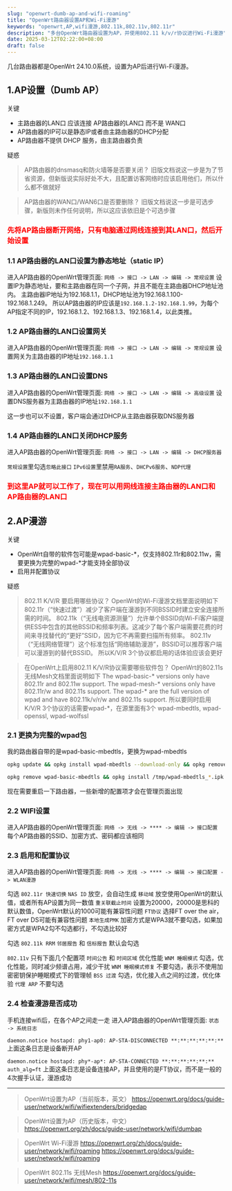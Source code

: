 ```yaml
---
slug: "openwrt-dumb-ap-and-wifi-roaming"
title: "OpenWrt路由器设置AP和Wi-Fi漫游"
keywords: "openwrt,AP,wifi漫游,802.11k,802.11v,802.11r"
description: "多台OpenWrt路由器设置为AP，并使用802.11 k/v/r协议进行Wi-Fi漫游"
date: 2025-03-12T02:22:00+08:00
draft: false
---
```


几台路由器都是OpenWrt 24.10.0系统，设置为AP后进行Wi-Fi漫游。

## 1.AP设置（Dumb AP）

关键

* 主路由器的LAN口 应该连接 AP路由器的LAN口 而不是 WAN口
* AP路由器的IP可以是静态IP或者由主路由器的DHCP分配
* AP路由器不提供 DHCP 服务，由主路由器负责

疑惑

> AP路由器的dnsmasq和防火墙等是否要关闭？
> 旧版文档说这一步是为了节省资源，但新版说实际好处不大，且配置访客网络时应该启用他们，所以什么都不做就好

> AP路由器的WAN口/WAN6口是否要删除？
> 旧版文档说这一步是可选步骤，新版则未作任何说明，所以这应该依旧是个可选步骤

### <span style="color:red">先将AP路由器断开网络，只有电脑通过网线连接到其LAN口，然后开始设置</span>

### 1.1  AP路由器的LAN口设置为静态地址（static IP）

进入AP路由器的OpenWrt管理页面: `网络 -> 接口 -> LAN -> 编辑 -> 常规设置`
设置IP为静态地址，要和主路由器在同一个子网，并且不能在主路由器DHCP地址池内。
主路由器IP地址为192.168.1.1，DHCP地址池为192.168.1.100-192.168.1.249。
所以AP路由器的IP应该是`192.168.1.2-192.168.1.99`，为每个AP指定不同的IP，192.168.1.2、192.168.1.3、192.168.1.4，以此类推。

### 1.2  AP路由器的LAN口设置网关

进入AP路由器的OpenWrt管理页面: `网络 -> 接口 -> LAN -> 编辑 -> 常规设置`
设置网关为主路由器的IP地址`192.168.1.1`

### 1.3  AP路由器的LAN口设置DNS

进入AP路由器的OpenWrt管理页面: `网络 -> 接口 -> LAN -> 编辑 -> 高级设置`
设置DNS服务器为主路由器的IP地址`192.168.1.1`

这一步也可以不设置，客户端会通过DHCP从主路由器获取DNS服务器

### 1.4  AP路由器的LAN口关闭DHCP服务

进入AP路由器的OpenWrt管理页面: `网络 -> 接口 -> LAN -> 编辑 -> DHCP服务器`

`常规设置`里勾选`忽略此接口`
`IPv6设置`里禁用`RA服务`、`DHCPv6服务`、`NDP代理`

### <span style="color:red">到这里AP就可以工作了，现在可以用网线连接主路由器的LAN口和AP路由器的LAN口</span>

## 2.AP漫游

关键

* OpenWrt自带的软件包可能是wpad-basic-*，仅支持802.11r和802.11w，需要更换为完整的wpad-*才能支持全部协议
* 启用并配置协议

疑惑

> 802.11 K/V/R 要启用哪些协议？
> OpenWrt的Wi-Fi漫游文档里面说明如下
> 802.11r（“快速过渡”）减少了客户端在漫游到不同BSSID时建立安全连接所需的时间。
> 802.11k（“无线电资源测量”）允许单个BSSID向Wi-Fi客户端提供ESS中包含的其他BSSID和频率列表。这减少了每个客户端需要花费的时间来寻找替代的“更好”SSID，因为它不再需要扫描所有频率。
> 802.11v（“无线网络管理”）这个标准包括“网络辅助漫游”，BSSID可以推荐客户端可以漫游到的替代BSSID。
> 所以K/V/R 3个协议都启用的话体验应该会更好

> 在OpenWrt上启用802.11 K/V/R协议需要哪些软件包？
> OpenWrt的802.11s 无线Mesh文档里面说明如下
> The wpad-basic-* versions only have 802.11r and 802.11w support.
> The wpad-mesh-* versions only have 802.11r/w and 802.11s support.
> The wpad-* are the full version of wpad and have 802.11k/v/r/w and 802.11s support.
> 所以要同时启用K/V/R 3个协议的话需要wpad-*，在源里面有3个
> wpad-mbedtls, wpad-openssl, wpad-wolfssl

### 2.1  更换为完整的wpad包

我的路由器自带的是wpad-basic-mbedtls，更换为wpad-mbedtls

```sh
opkg update && opkg install wpad-mbedtls --download-only && opkg remove wpad-basic-mbedtls && opkg install wpad-mbedtls --cache . && rm *.ipk
```

```sh
opkg remove wpad-basic-mbedtls && opkg install /tmp/wpad-mbedtls_*.ipk
```

现在需要重启一下路由器，一些新增的配置项才会在管理页面出现

### 2.2  WIFI设置

进入AP路由器的OpenWrt管理页面: `网络 -> 无线 -> **** -> 编辑 -> 接口配置`
每个AP路由器的SSID、加密方式、密码都应该相同

### 2.3  启用和配置协议

进入AP路由器的OpenWrt管理页面: `网络 -> 无线 -> **** -> 编辑 -> 接口配置 -> WLAN漫游`

勾选 `802.11r 快速切换`
`NAS ID`  放空，会自动生成
`移动域`  放空使用OpenWrt的默认值，或者所有AP设置为同一数值
`重关联截止时间`  设置为20000，20000是思科的默认数值，OpenWrt默认的1000可能有兼容性问题
`FT协议`  选择FT over the air，FT over DS可能有兼容性问题
`本地生成PMK`  加密方式是WPA3就不要勾选，如果加密方式是WPA2勾不勾选都行，不勾选比较好

勾选 `802.11k RRM`
`邻居报告` 和 `信标报告`  默认会勾选

`802.11v` 只有下面几个配置项
`时间公告` 和 `时间区域` 优化性能
`WNM 睡眠模式`  勾选，优化性能，同时减少频谱占用，减少干扰
`WNM 睡眠模式修复`  不要勾选，表示不使用加密密钥保护睡眠模式下的管理帧
`BSS 过渡`  勾选，优化接入点之间的过渡，优化体验
`代理 ARP`  不要勾选

### 2.4  检查漫游是否成功

手机连接wifi后，在各个AP之间走一走
进入AP路由器的OpenWrt管理页面: `状态 -> 系统日志`

`daemon.notice hostapd: phy1-ap0: AP-STA-DISCONNECTED **:**:**:**:**:**`
上面这条日志是设备断开AP

`daemon.notice hostapd: phy*-ap*: AP-STA-CONNECTED **:**:**:**:**:** auth_alg=ft`
上面这条日志是设备连接AP，并且使用的是FT协议，而不是一般的4次握手认证，漫游成功

---

> OpenWrt设置为AP（当前版本，英文）
> https://openwrt.org/docs/guide-user/network/wifi/wifiextenders/bridgedap

> OpenWrt设置为AP（历史版本，中文）
> https://openwrt.org/zh/docs/guide-user/network/wifi/dumbap

> OpenWrt Wi-Fi漫游
> https://openwrt.org/zh/docs/guide-user/network/wifi/roaming
> https://openwrt.org/docs/guide-user/network/wifi/roaming

> OpenWrt 802.11s 无线Mesh
> https://openwrt.org/docs/guide-user/network/wifi/mesh/802-11s
